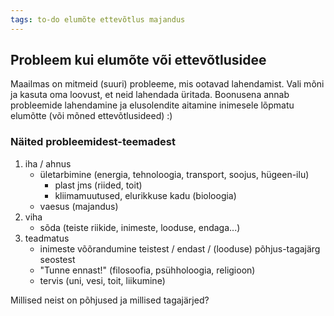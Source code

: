 ```yaml
---
tags: to-do elumõte ettevõtlus majandus
---
```


## Probleem kui elumõte või ettevõtlusidee

Maailmas on mitmeid (suuri) probleeme, mis ootavad lahendamist. Vali mõni ja kasuta oma loovust, et neid lahendada üritada. Boonusena annab probleemide lahendamine ja elusolendite aitamine inimesele lõpmatu elumõtte (või mõned ettevõtlusideed) :)

### Näited probleemidest-teemadest
1. iha / ahnus
	- ületarbimine (energia, tehnoloogia, transport, soojus, hügeen-ilu)
		- plast jms (riided, toit)
		- kliimamuutused, elurikkuse kadu (bioloogia)
	- vaesus (majandus)
2. viha
	- sõda (teiste riikide, inimeste, looduse, endaga...)
3. teadmatus
	- inimeste võõrandumine teistest / endast / (looduse) põhjus-tagajärg seostest
	- "Tunne ennast!" (filosoofia, psühholoogia, religioon)
	- tervis (uni, vesi, toit, liikumine)

Millised neist on põhjused ja millised tagajärjed?

